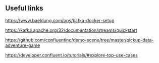 ## Useful links

https://www.baeldung.com/ops/kafka-docker-setup

https://kafka.apache.org/32/documentation/streams/quickstart

https://github.com/confluentinc/demo-scene/tree/master/pickup-data-adventure-game

https://developer.confluent.io/tutorials/#explore-top-use-cases
